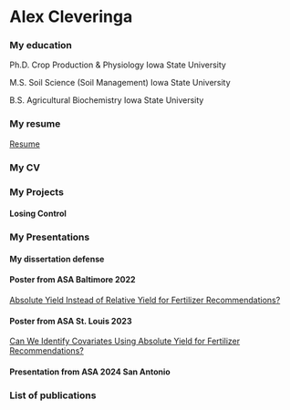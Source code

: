 # Alex Cleveringa
### My education
Ph.D. Crop Production & Physiology
Iowa State University

M.S. Soil Science (Soil Management)
Iowa State University

B.S. Agricultural Biochemistry
Iowa State University

### My resume
[Resume](_assets/files/Cleveringa_resume_summer_2025.pdf)
### My CV

### My Projects
#### Losing Control

### My Presentations
#### My dissertation defense
#### Poster from ASA Baltimore 2022
[Absolute Yield Instead of Relative Yield for Fertilizer Recommendations?](_assets/img/Baltimore_poster.pdf)
#### Poster from ASA St. Louis 2023
[Can We Identify Covariates Using Absolute Yield for Fertilizer Recommendations?](_assets/img/StLouis_poster.pdf)
#### Presentation from ASA 2024 San Antonio


### List of publications
